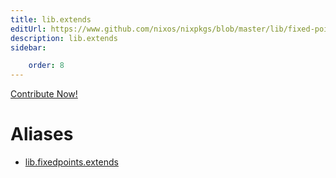 ```yaml
---
title: lib.extends
editUrl: https://www.github.com/nixos/nixpkgs/blob/master/lib/fixed-points.nix#L99C13
description: lib.extends
sidebar:

    order: 8
---
```


<a href="https://www.github.com/nixos/nixpkgs/blob/master/lib/fixed-points.nix#L99C13">Contribute Now!</a>


# Aliases

- [lib.fixedpoints.extends](/nix-doc-comments/reference/lib/fixedpoints/lib-fixedpoints-extends)


